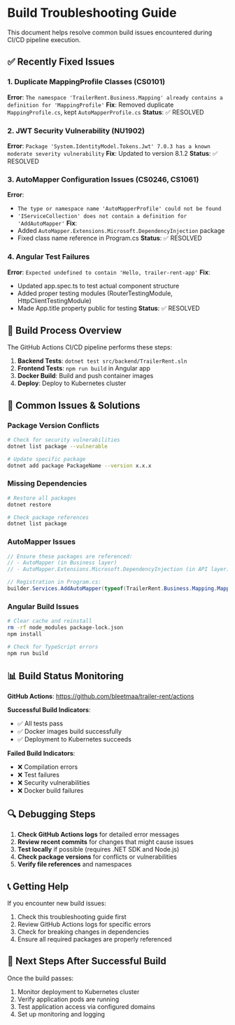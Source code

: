 # Build Troubleshooting Guide

This document helps resolve common build issues encountered during CI/CD pipeline execution.

## ✅ **Recently Fixed Issues**

### 1. Duplicate MappingProfile Classes (CS0101)
**Error**: `The namespace 'TrailerRent.Business.Mapping' already contains a definition for 'MappingProfile'`
**Fix**: Removed duplicate `MappingProfile.cs`, kept `AutoMapperProfile.cs`
**Status**: ✅ RESOLVED

### 2. JWT Security Vulnerability (NU1902)
**Error**: `Package 'System.IdentityModel.Tokens.Jwt' 7.0.3 has a known moderate severity vulnerability`
**Fix**: Updated to version 8.1.2
**Status**: ✅ RESOLVED

### 3. AutoMapper Configuration Issues (CS0246, CS1061)
**Error**: 
- `The type or namespace name 'AutoMapperProfile' could not be found`
- `'IServiceCollection' does not contain a definition for 'AddAutoMapper'`
**Fix**: 
- Added `AutoMapper.Extensions.Microsoft.DependencyInjection` package
- Fixed class name reference in Program.cs
**Status**: ✅ RESOLVED

### 4. Angular Test Failures
**Error**: `Expected undefined to contain 'Hello, trailer-rent-app'`
**Fix**: 
- Updated app.spec.ts to test actual component structure
- Added proper testing modules (RouterTestingModule, HttpClientTestingModule)
- Made App.title property public for testing
**Status**: ✅ RESOLVED

## 🔧 **Build Process Overview**

The GitHub Actions CI/CD pipeline performs these steps:

1. **Backend Tests**: `dotnet test src/backend/TrailerRent.sln`
2. **Frontend Tests**: `npm run build` in Angular app
3. **Docker Build**: Build and push container images
4. **Deploy**: Deploy to Kubernetes cluster

## 🚨 **Common Issues & Solutions**

### Package Version Conflicts
```bash
# Check for security vulnerabilities
dotnet list package --vulnerable

# Update specific package
dotnet add package PackageName --version x.x.x
```

### Missing Dependencies
```bash
# Restore all packages
dotnet restore

# Check package references
dotnet list package
```

### AutoMapper Issues
```csharp
// Ensure these packages are referenced:
// - AutoMapper (in Business layer)
// - AutoMapper.Extensions.Microsoft.DependencyInjection (in API layer)

// Registration in Program.cs:
builder.Services.AddAutoMapper(typeof(TrailerRent.Business.Mapping.MappingProfile));
```

### Angular Build Issues
```bash
# Clear cache and reinstall
rm -rf node_modules package-lock.json
npm install

# Check for TypeScript errors
npm run build
```

## 📊 **Build Status Monitoring**

**GitHub Actions**: https://github.com/bleetmaa/trailer-rent/actions

**Successful Build Indicators**:
- ✅ All tests pass
- ✅ Docker images build successfully
- ✅ Deployment to Kubernetes succeeds

**Failed Build Indicators**:
- ❌ Compilation errors
- ❌ Test failures
- ❌ Security vulnerabilities
- ❌ Docker build failures

## 🔍 **Debugging Steps**

1. **Check GitHub Actions logs** for detailed error messages
2. **Review recent commits** for changes that might cause issues
3. **Test locally** if possible (requires .NET SDK and Node.js)
4. **Check package versions** for conflicts or vulnerabilities
5. **Verify file references** and namespaces

## 📞 **Getting Help**

If you encounter new build issues:
1. Check this troubleshooting guide first
2. Review GitHub Actions logs for specific errors
3. Check for breaking changes in dependencies
4. Ensure all required packages are properly referenced

## 🎯 **Next Steps After Successful Build**

Once the build passes:
1. Monitor deployment to Kubernetes cluster
2. Verify application pods are running
3. Test application access via configured domains
4. Set up monitoring and logging
